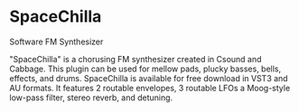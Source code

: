 # SpaceChilla
Software FM Synthesizer

"SpaceChilla" is a chorusing FM synthesizer created in Csound and Cabbage. This plugin can be used for mellow pads, plucky basses, bells,  effects, and drums. SpaceChilla is available for free download in VST3 and AU formats. It features 2 routable envelopes, 3 routable LFOs a Moog-style low-pass filter, stereo reverb, and detuning.  
